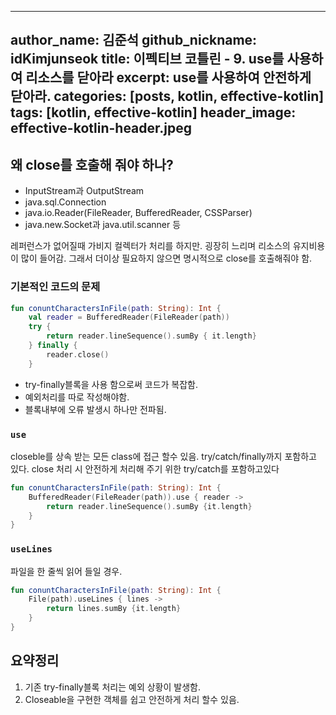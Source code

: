 ﻿
---
author_name: 김준석
github_nickname: idKimjunseok
title: 이펙티브 코틀린 - 9. use를 사용하여 리소스를 닫아라
excerpt: use를 사용하여 안전하게 닫아라.
categories: [posts, kotlin, effective-kotlin]
tags: [kotlin, effective-kotlin]
header_image: effective-kotlin-header.jpeg
---
## 왜 close를 호출해 줘야 하나?
- InputStream과 OutputStream
- java.sql.Connection
- java.io.Reader(FileReader, BufferedReader, CSSParser)
- java.new.Socket과 java.util.scanner 등

레퍼런스가 없어질때 가비지 컬렉터가 처리를 하지만. 굉장히 느리며 리소스의 유지비용이 
많이 들어감. 그래서 더이상 필요하지 않으면 명시적으로 close를 호출해줘야 함.

### 기본적인 코드의 문제
```kotlin
fun conuntCharactersInFile(path: String): Int {
	val reader = BufferedReader(FileReader(path))
	try {
		return reader.lineSequence().sumBy { it.length}
	} finally {
		reader.close()
	}
```
- try-finally블록을 사용 함으로써 코드가 복잡함. 
- 예외처리를 따로 작성해야함.
- 블록내부에 오류 발생시 하나만 전파됨.

### `use`
closeble를 상속 받는 모든 class에 접근 할수 있음.
try/catch/finally까지 포함하고 있다. 
close 처리 시 안전하게 처리해 주기 위한 try/catch를 포함하고있다
```kotlin
fun conuntCharactersInFile(path: String): Int {
	BufferedReader(FileReader(path)).use { reader ->
		return reader.lineSequence().sumBy {it.length}
	}
}
```
### `useLines`
파일을 한 줄씩 읽어 들일 경우.
```kotlin
fun conuntCharactersInFile(path: String): Int {
	File(path).useLines { lines ->
		return lines.sumBy {it.length}
	}
}
```
## 요약정리
1. 기존 try-finally블록 처리는 예외 상황이 발생함.
2. Closeable을 구현한 객체를 쉽고 안전하게 처리 할수 있음.
